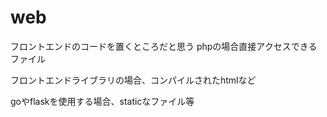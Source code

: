 # web

フロントエンドのコードを置くところだと思う
phpの場合直接アクセスできるファイル

フロントエンドライブラリの場合、コンパイルされたhtmlなど

goやflaskを使用する場合、staticなファイル等
